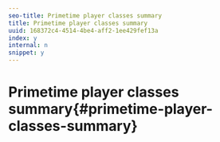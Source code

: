 ```yaml
---
seo-title: Primetime player classes summary
title: Primetime player classes summary
uuid: 168372c4-4514-4be4-aff2-1ee429fef13a
index: y
internal: n
snippet: y
---
```


# Primetime player classes summary{#primetime-player-classes-summary}

